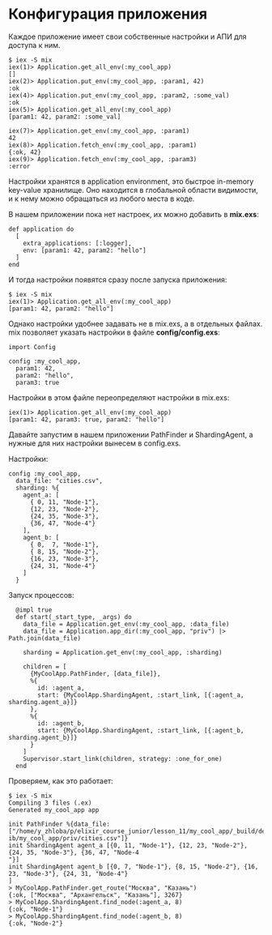 # Конфигурация приложения

Каждое приложение имеет свои собственные настройки и АПИ для доступа к ним.

```
$ iex -S mix
iex(1)> Application.get_all_env(:my_cool_app)
[]
iex(2)> Application.put_env(:my_cool_app, :param1, 42)
:ok
iex(4)> Application.put_env(:my_cool_app, :param2, :some_val)
:ok
iex(5)> Application.get_all_env(:my_cool_app)                
[param1: 42, param2: :some_val]

iex(7)> Application.get_env(:my_cool_app, :param1)
42
iex(8)> Application.fetch_env(:my_cool_app, :param1)
{:ok, 42}
iex(9)> Application.fetch_env(:my_cool_app, :param3)
:error
```

Настройки хранятся в application environment, это быстрое in-memory key-value хранилище. Оно находится в глобальной области видимости, и к нему можно обращаться из любого места в коде.

В нашем приложении пока нет настроек, их можно добавить в **mix.exs**:
```
def application do
  [
    extra_applications: [:logger],
    env: [param1: 42, param2: "hello"]
  ]
end
```

И тогда настройки появятся сразу после запуска приложения:
```
$ iex -S mix
iex(1)> Application.get_all_env(:my_cool_app)
[param1: 42, param2: "hello"]
```

Однако настройки удобнее задавать не в mix.exs, а в отдельных файлах. mix позволяет указать настройки в файле **config/config.exs**:

```
import Config

config :my_cool_app,
  param1: 42,
  param2: "hello",
  param3: true
```

Настройки в этом файле переопределяют настройки в mix.exs:
```
iex(1)> Application.get_all_env(:my_cool_app)
[param1: 42, param3: true, param2: "hello"]
```

Давайте запустим в нашем приложении PathFinder и ShardingAgent, а нужные для них настройки вынесем в config.exs.

Настройки:
```
config :my_cool_app,
  data_file: "cities.csv",
  sharding: %{
    agent_a: [
      { 0, 11, "Node-1"},
      {12, 23, "Node-2"},
      {24, 35, "Node-3"},
      {36, 47, "Node-4"}
    ],
    agent_b: [
      { 0,  7, "Node-1"},
      { 8, 15, "Node-2"},
      {16, 23, "Node-3"},
      {24, 31, "Node-4"}
    ]
  }
```

Запуск процессов:
```
  @impl true
  def start(_start_type, _args) do
    data_file = Application.get_env(:my_cool_app, :data_file)
    data_file = Application.app_dir(:my_cool_app, "priv") |> Path.join(data_file)

    sharding = Application.get_env(:my_cool_app, :sharding)
    
    children = [
      {MyCoolApp.PathFinder, [data_file]},
      %{
        id: :agent_a,
        start: {MyCoolApp.ShardingAgent, :start_link, [{:agent_a, sharding.agent_a}]}
      },
      %{
        id: :agent_b,
        start: {MyCoolApp.ShardingAgent, :start_link, [{:agent_b, sharding.agent_b}]}
      }
    ]
    Supervisor.start_link(children, strategy: :one_for_one) 
  end
```

Проверяем, как это работает:

```
$ iex -S mix
Compiling 3 files (.ex)
Generated my_cool_app app

init PathFinder %{data_file: ["/home/y_zhloba/p/elixir_course_junior/lesson_11/my_cool_app/_build/dev/l
ib/my_cool_app/priv/cities.csv"]}                                                                     
init ShardingAgent agent_a [{0, 11, "Node-1"}, {12, 23, "Node-2"}, {24, 35, "Node-3"}, {36, 47, "Node-4
"}]                                                                                                   
init ShardingAgent agent_b [{0, 7, "Node-1"}, {8, 15, "Node-2"}, {16, 23, "Node-3"}, {24, 31, "Node-4"}
]                                                                                                     
> MyCoolApp.PathFinder.get_route("Москва", "Казань")
{:ok, ["Москва", "Архангельск", "Казань"], 3267}
> MyCoolApp.ShardingAgent.find_node(:agent_a, 8)
{:ok, "Node-1"}
> MyCoolApp.ShardingAgent.find_node(:agent_b, 8)
{:ok, "Node-2"}
```
